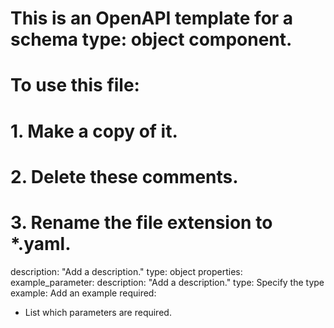 # This is an OpenAPI template for a schema type: object component.
# To use this file:
#  1. Make a copy of it.
#  2. Delete these comments.
#  3. Rename the file extension to *.yaml.
description: "Add a description."
type: object
properties:
  example_parameter:
    description: "Add a description."
    type: Specify the type
    example: Add an example
required:
  - List which parameters are required.

